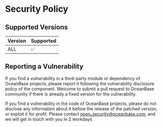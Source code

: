 # Security Policy

## Supported Versions

| Version |     Supported      |
|---------|--------------------|
| ALL     | :white_check_mark: |

## Reporting a Vulnerability

If you find a vulnerability in a third-party module or dependency of OceanBase projects, please report it following the vulnerability disclosure policy of the component. Welcome to submit a pull request to OceanBase community if there is already a fixed version for the vulnerability.

If you find a vulnerability in the code of OceanBase projects, please do not disclose any information about it before the release of the patched version, or exploit it for profit. Please contact open_security@oceanbase.com, and we will get in touch with you in 2 workdays.
